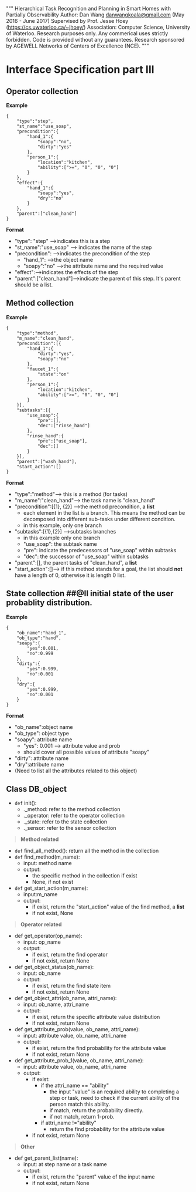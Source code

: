 """
Hierarchical Task Recognition and Planning in Smart Homes with Partially Observability
Author: Dan Wang danwangkoala@gmail.com (May 2016 - June 2017)
Supervised by Prof. Jesse Hoey (https://cs.uwaterloo.ca/~jhoey/)
Association: Computer Science, University of Waterloo.
Research purposes only. Any commerical uses strictly forbidden.
Code is provided without any guarantees.
Research sponsored by AGEWELL Networks of Centers of Excellence (NCE).
"""





Interface Specification part III
================================

**Operator** collection
-----------------------
**Example**

    {
	    "type":"step",
	    "st_name":"use_soap",
	    "precondition":{
	        "hand_1":{
	            "soapy":"no",
	            "dirty":"yes"  
	        },
	        "person_1":{
	            "location":"kitchen",
	            "ability":[">=", "0", "0", "0"]
	        }
	    },
	    "effect":{
	        "hand_1":{
	            "soapy":"yes",
	            "dry":"no"  
	        }
	    },
	    "parent":["clean_hand"]
	}

**Format**

 - "type": "step" -->indicates this is a step
 - "st_name":"use_soap" --> indicates the name of the step
 - "precondition": -->indicates the precondition of the step
	 - "hand_1": -->the object name
	 - "soapy":"no" -->the attribute name and the required value 
 - "effect":-->indicates the effects of the step
 - "parent":["clean_hand"]-->indicate the parent of this step. It's parent should be a list.


**Method** collection
---------------------

**Example**


    {
	    "type":"method",
	    "m_name":"clean_hand",
	    "precondition":[{
	        "hand_1":{
	            "dirty":"yes",
	            "soapy":"no"  
	        },
	        "faucet_1":{
	            "state":"on"
	        },
	        "person_1":{
	            "location":"kitchen",
	            "ability":[">=", "0", "0", "0"]
	        }
	    }],
	    "subtasks":[{
	        "use_soap":{
	            "pre":[],
	            "dec":["rinse_hand"]
	        },
	        "rinse_hand":{
	            "pre":["use_soap"],
	            "dec":[]
	        }
	    }],
	    "parent":["wash_hand"],
	    "start_action":[]
    }

**Format**

 - "type":"method"--> this is a method (for tasks)
 - "m_name":"clean_hand"--> the task name is "clean_hand"
 - "precondition":[{1}, {2}] -->the method precondition, a **list**
	 - each element in the list is a branch. This means the method can be decomposed into different sub-tasks under different condition.
	 - in this example, only one branch
 - "subtasks":[{1},{2}] -->subtasks branches
	 - in this example only one branch
	 - "use_soap": the subtask name
	 - "pre": indicate the predecessors of "use_soap" within subtasks
	 - "dec": the successor of "use_soap" within subtasks
 - "parent":[], the parent tasks of "clean_hand", a **list**
 - "start_action":[]--> if this method stands for a goal, the list should **not** have a length of 0, otherwise it is length 0 list.

**State** collection ##@II initial state of the user probablity distribution.
--------------------

**Example**

    {
	    "ob_name":"hand_1",
	    "ob_type":"hand",
	    "soapy":{
	        "yes":0.001,
	        "no":0.999
	    },
	    "dirty":{
	        "yes":0.999,
	        "no":0.001
	    },
	    "dry":{
	        "yes":0.999,
	        "no":0.001
	    }
	}

**Format**

 - "ob_name":object name
 - "ob_type": object type
 - "soapy": attribute name
	 - "yes": 0.001 --> attribute value and prob
	 - should cover all possible values of attribute "soapy"
 - "dirty": attribute name
 - "dry":attribute name
 - (Need to list all the attributes related to this object) 

**Class** DB_object
-------------------

 - `def` init():
	 - ._method: refer to the method collection
	 - ._operator: refer to the operator collection
	 - ._state: refer to the state collection
	 - ._sensor: refer to the sensor collection
	 

> **Method related**

 - `def`  find_all_method(): return all the method in the collection
 - `def` find_method(m_name): 
	 -  input: method name
	 -  output: 
		 - the specific method in the collection if exist
		 - None, if not exist
 - `def` get_start_action(m_name):
	 - input:m_name
	 - output:
		 - if exist, return the "start_action" value of the find method, a **list**
		 - if not exist, None 
		 

> **Operator related**

 - def get_operator(op_name):
	 - input: op_name
	 - output:
		 - if exist, return the find operator
		 - if not exist, return None
 - def get_object_status(ob_name):
	 - input: ob_name
	 - output:
		 - if exist, return the find state item
		 - if not exist, return None
 - def get_object_attri(ob_name, attri_name):
	 - input: ob_name, attri_name
	 - output:
		 - if exist, return the specific attribute value distribution
		 - if not exist, return None
 - def get_attribute_prob(value, ob_name, attri_name):
	 - input: attribute value, ob_name, attri_name
	 - output:
		 - if exist, return the find probability for the attribute value
		 - if not exist, return None
 - def get_attribute_prob_1(value, ob_name, attri_name):
	 - input: attribute value, ob_name, attri_name
	 - output: 
		 - if exist:
			 - if the attri_name == "ability"
				 - the input "value" is an required ability to completing a step or task, need to check if the current ability of the person match this ability. 
				 - if match, return the probability directly.
				 - if not match, return 1-prob. 
			 - if attri_name !="ability"
				 - return the find probability for the attribute value
		 - if not exist, return None


>**Other**

 - def get_parent_list(name):
	 - input: at step name or a task name
	 - output: 
		 - if exist, return the "parent" value of the input name
		 - if not exist, return None
